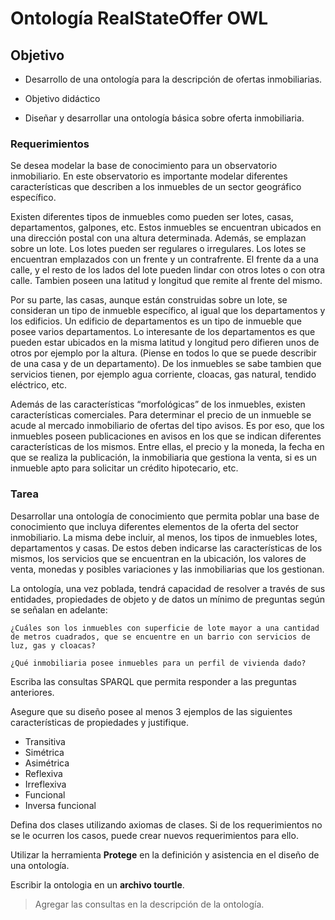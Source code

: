 # Ontología RealStateOffer OWL

## Objetivo

- Desarrollo de una ontología para la descripción de ofertas inmobiliarias.

- Objetivo didáctico

- Diseñar y desarrollar una ontología básica sobre oferta inmobiliaria.

### Requerimientos

Se desea modelar la base de conocimiento para un observatorio inmobiliario. En este observatorio es importante modelar diferentes características que describen a los inmuebles de un sector geográfico específico.

Existen diferentes tipos de inmuebles como pueden ser lotes, casas, departamentos, galpones, etc. Estos inmuebles se encuentran ubicados en una dirección postal con una altura determinada. Además, se emplazan sobre un lote. Los lotes pueden ser regulares o irregulares. Los lotes se encuentran emplazados con un frente y un contrafrente. El frente da a una calle, y el resto de los lados del lote pueden lindar con otros lotes o con otra calle. Tambien poseen una latitud y longitud que remite al frente del mismo.

Por su parte, las casas, aunque están construidas sobre un lote, se consideran un tipo de inmueble específico, al igual que los departamentos y los edificios. Un edificio de departamentos es un tipo de inmueble que posee varios departamentos. Lo interesante de los departamentos es que pueden estar ubicados en la misma latitud y longitud pero difieren unos de otros por ejemplo por la altura. (Piense en todos lo que se puede describir de una casa y de un departamento). De los inmuebles se sabe tambien que servicios tienen, por ejemplo agua corriente, cloacas, gas natural, tendido eléctrico, etc.

Además de las características “morfológicas” de los inmuebles, existen características comerciales. Para determinar el precio de un inmueble se acude al mercado inmobiliario de ofertas del tipo avisos. Es por eso, que los inmuebles poseen publicaciones en avisos en los que se indican diferentes características de los mismos. Entre ellas, el precio y la moneda, la fecha en que se realiza la publicación, la inmobiliaria que gestiona la venta, si es un inmueble apto para solicitar un crédito hipotecario, etc.

### Tarea

Desarrollar una ontología de conocimiento que permita poblar una base de conocimiento que incluya diferentes elementos de la oferta del sector inmobiliario. La misma debe incluir, al menos, los tipos de inmuebles lotes, departamentos y casas. De estos deben indicarse las características de los mismos, los servicios que se encuentran en la ubicación, los valores de venta, monedas y posibles variaciones y las inmobiliarias que los gestionan.

La ontología, una vez poblada, tendrá capacidad de resolver a través de sus entidades, propiedades de objeto y de datos un mínimo de preguntas según se señalan en adelante:

    ¿Cuáles son los inmuebles con superficie de lote mayor a una cantidad de metros cuadrados, que se encuentre en un barrio con servicios de luz, gas y cloacas?

    ¿Qué inmobiliaria posee inmuebles para un perfil de vivienda dado?

Escriba las consultas SPARQL que permita responder a las preguntas anteriores.

Asegure que su diseño posee al menos 3 ejemplos de las siguientes características de propiedades y justifique.

- Transitiva
- Simétrica
- Asimétrica
- Reflexiva
- Irreflexiva
- Funcional
- Inversa funcional

Defina dos clases utilizando axiomas de clases. Si de los requerimientos no se le ocurren los casos, puede crear nuevos requerimientos para ello.

Utilizar la herramienta **Protege** en la definición y asistencia en el diseño de una ontología.

Escribir la ontologia en un **archivo tourtle**.

> Agregar las consultas en la descripción de la ontología.
